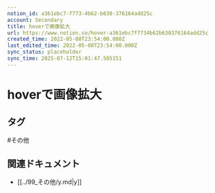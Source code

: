```yaml
---
notion_id: a361ebc7-f773-4b62-b630-376164add25c
account: Secondary
title: hoverで画像拡大
url: https://www.notion.so/hover-a361ebc7f7734b62b630376164add25c
created_time: 2022-05-08T23:54:00.000Z
last_edited_time: 2022-05-08T23:54:00.000Z
sync_status: placeholder
sync_time: 2025-07-12T15:01:47.505151
---
```

# hoverで画像拡大


## タグ

#その他 

## 関連ドキュメント

- [[../99_その他/y.md|y]]
